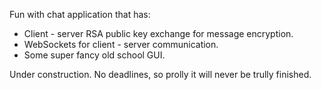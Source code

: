 Fun with chat application that has:
- Client - server RSA public key exchange for message encryption.
- WebSockets for client - server communication.
- Some super fancy old school GUI.

Under construction. No deadlines, so prolly it will never be trully finished.
